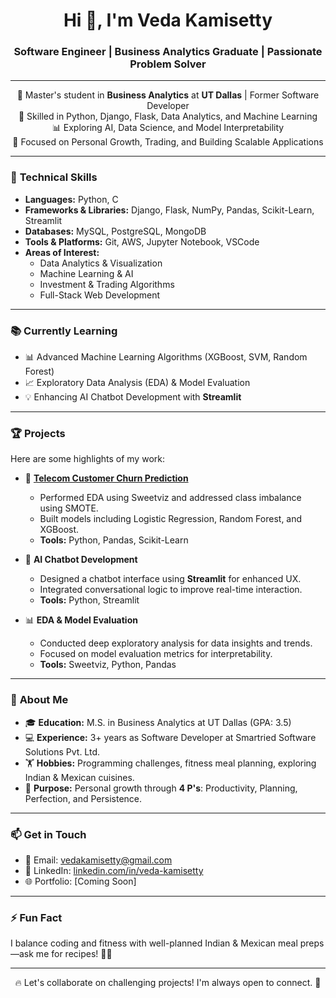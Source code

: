 <h1 align="center">Hi 👋, I'm Veda Kamisetty</h1>
<h3 align="center">Software Engineer | Business Analytics Graduate | Passionate Problem Solver</h3>

---

<p align="center">
  🌟 Master's student in <strong>Business Analytics</strong> at <strong>UT Dallas</strong> | Former Software Developer <br>
  🚀 Skilled in Python, Django, Flask, Data Analytics, and Machine Learning <br>
  📊 Exploring AI, Data Science, and Model Interpretability <br>
  🎯 Focused on Personal Growth, Trading, and Building Scalable Applications
</p>

---

### 🔧 **Technical Skills**

- **Languages:** Python, C  
- **Frameworks & Libraries:** Django, Flask, NumPy, Pandas, Scikit-Learn, Streamlit  
- **Databases:** MySQL, PostgreSQL, MongoDB  
- **Tools & Platforms:** Git, AWS, Jupyter Notebook, VSCode  
- **Areas of Interest:**  
  - Data Analytics & Visualization  
  - Machine Learning & AI  
  - Investment & Trading Algorithms  
  - Full-Stack Web Development  

---

### 📚 **Currently Learning**

- 📊 Advanced Machine Learning Algorithms (XGBoost, SVM, Random Forest)  
- 📈 Exploratory Data Analysis (EDA) & Model Evaluation  
- 💡 Enhancing AI Chatbot Development with **Streamlit**  

---

### 🏆 **Projects**

Here are some highlights of my work:  

- 🚀 **[Telecom Customer Churn Prediction](#)**  
   - Performed EDA using Sweetviz and addressed class imbalance using SMOTE.  
   - Built models including Logistic Regression, Random Forest, and XGBoost.  
   - **Tools:** Python, Pandas, Scikit-Learn  

- 🤖 **AI Chatbot Development**  
   - Designed a chatbot interface using **Streamlit** for enhanced UX.  
   - Integrated conversational logic to improve real-time interaction.  
   - **Tools:** Python, Streamlit  

- 📊 **EDA & Model Evaluation**  
   - Conducted deep exploratory analysis for data insights and trends.  
   - Focused on model evaluation metrics for interpretability.  
   - **Tools:** Sweetviz, Python, Pandas  

---

### 🌱 **About Me**

- 🎓 **Education:** M.S. in Business Analytics at UT Dallas (GPA: 3.5)  
- 💻 **Experience:** 3+ years as Software Developer at Smartried Software Solutions Pvt. Ltd.  
- 🏋️ **Hobbies:** Programming challenges, fitness meal planning, exploring Indian & Mexican cuisines.  
- 🌟 **Purpose:** Personal growth through **4 P's**: Productivity, Planning, Perfection, and Persistence.  

---

### 📫 **Get in Touch**

- 📧 Email: [vedakamisetty@gmail.com](mailto:vedakamisetty@gmail.com)  
- 💼 LinkedIn: [linkedin.com/in/veda-kamisetty](#)  
- 🌐 Portfolio: [Coming Soon]  

---

### ⚡ **Fun Fact**
I balance coding and fitness with well-planned Indian & Mexican meal preps—ask me for recipes! 🌮🍲  

---

<p align="center">
  🔥 Let's collaborate on challenging projects! I'm always open to connect. 🚀
</p>

<!---
VedaSai172/VedaSai172 is a ✨ special ✨ repository because its `README.md` (this file) appears on your GitHub profile.
You can click the Preview link to take a look at your changes.
--->
